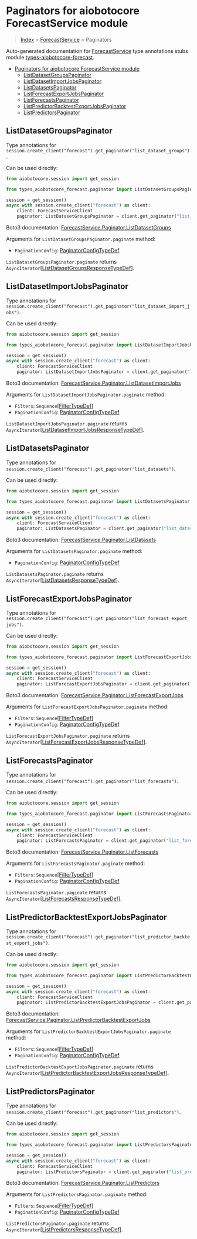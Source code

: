 <a id="paginators-for-aiobotocore-forecastservice-module"></a>

# Paginators for aiobotocore ForecastService module

> [Index](../README.md) > [ForecastService](./README.md) > Paginators

Auto-generated documentation for
[ForecastService](https://boto3.amazonaws.com/v1/documentation/api/latest/reference/services/forecast.html#ForecastService)
type annotations stubs module
[types-aiobotocore-forecast](https://pypi.org/project/types-aiobotocore-forecast/).

- [Paginators for aiobotocore ForecastService module](#paginators-for-aiobotocore-forecastservice-module)
  - [ListDatasetGroupsPaginator](#listdatasetgroupspaginator)
  - [ListDatasetImportJobsPaginator](#listdatasetimportjobspaginator)
  - [ListDatasetsPaginator](#listdatasetspaginator)
  - [ListForecastExportJobsPaginator](#listforecastexportjobspaginator)
  - [ListForecastsPaginator](#listforecastspaginator)
  - [ListPredictorBacktestExportJobsPaginator](#listpredictorbacktestexportjobspaginator)
  - [ListPredictorsPaginator](#listpredictorspaginator)

<a id="listdatasetgroupspaginator"></a>

## ListDatasetGroupsPaginator

Type annotations for
`session.create_client("forecast").get_paginator("list_dataset_groups")`.

Can be used directly:

```python
from aiobotocore.session import get_session

from types_aiobotocore_forecast.paginator import ListDatasetGroupsPaginator

session = get_session()
async with session.create_client("forecast") as client:
    client: ForecastServiceClient
    paginator: ListDatasetGroupsPaginator = client.get_paginator("list_dataset_groups")
```

Boto3 documentation:
[ForecastService.Paginator.ListDatasetGroups](https://boto3.amazonaws.com/v1/documentation/api/latest/reference/services/forecast.html#ForecastService.Paginator.ListDatasetGroups)

Arguments for `ListDatasetGroupsPaginator.paginate` method:

- `PaginationConfig`:
  [PaginatorConfigTypeDef](./type_defs.md#paginatorconfigtypedef)

`ListDatasetGroupsPaginator.paginate` returns
`AsyncIterator`\[[ListDatasetGroupsResponseTypeDef](./type_defs.md#listdatasetgroupsresponsetypedef)\].

<a id="listdatasetimportjobspaginator"></a>

## ListDatasetImportJobsPaginator

Type annotations for
`session.create_client("forecast").get_paginator("list_dataset_import_jobs")`.

Can be used directly:

```python
from aiobotocore.session import get_session

from types_aiobotocore_forecast.paginator import ListDatasetImportJobsPaginator

session = get_session()
async with session.create_client("forecast") as client:
    client: ForecastServiceClient
    paginator: ListDatasetImportJobsPaginator = client.get_paginator("list_dataset_import_jobs")
```

Boto3 documentation:
[ForecastService.Paginator.ListDatasetImportJobs](https://boto3.amazonaws.com/v1/documentation/api/latest/reference/services/forecast.html#ForecastService.Paginator.ListDatasetImportJobs)

Arguments for `ListDatasetImportJobsPaginator.paginate` method:

- `Filters`: `Sequence`\[[FilterTypeDef](./type_defs.md#filtertypedef)\]
- `PaginationConfig`:
  [PaginatorConfigTypeDef](./type_defs.md#paginatorconfigtypedef)

`ListDatasetImportJobsPaginator.paginate` returns
`AsyncIterator`\[[ListDatasetImportJobsResponseTypeDef](./type_defs.md#listdatasetimportjobsresponsetypedef)\].

<a id="listdatasetspaginator"></a>

## ListDatasetsPaginator

Type annotations for
`session.create_client("forecast").get_paginator("list_datasets")`.

Can be used directly:

```python
from aiobotocore.session import get_session

from types_aiobotocore_forecast.paginator import ListDatasetsPaginator

session = get_session()
async with session.create_client("forecast") as client:
    client: ForecastServiceClient
    paginator: ListDatasetsPaginator = client.get_paginator("list_datasets")
```

Boto3 documentation:
[ForecastService.Paginator.ListDatasets](https://boto3.amazonaws.com/v1/documentation/api/latest/reference/services/forecast.html#ForecastService.Paginator.ListDatasets)

Arguments for `ListDatasetsPaginator.paginate` method:

- `PaginationConfig`:
  [PaginatorConfigTypeDef](./type_defs.md#paginatorconfigtypedef)

`ListDatasetsPaginator.paginate` returns
`AsyncIterator`\[[ListDatasetsResponseTypeDef](./type_defs.md#listdatasetsresponsetypedef)\].

<a id="listforecastexportjobspaginator"></a>

## ListForecastExportJobsPaginator

Type annotations for
`session.create_client("forecast").get_paginator("list_forecast_export_jobs")`.

Can be used directly:

```python
from aiobotocore.session import get_session

from types_aiobotocore_forecast.paginator import ListForecastExportJobsPaginator

session = get_session()
async with session.create_client("forecast") as client:
    client: ForecastServiceClient
    paginator: ListForecastExportJobsPaginator = client.get_paginator("list_forecast_export_jobs")
```

Boto3 documentation:
[ForecastService.Paginator.ListForecastExportJobs](https://boto3.amazonaws.com/v1/documentation/api/latest/reference/services/forecast.html#ForecastService.Paginator.ListForecastExportJobs)

Arguments for `ListForecastExportJobsPaginator.paginate` method:

- `Filters`: `Sequence`\[[FilterTypeDef](./type_defs.md#filtertypedef)\]
- `PaginationConfig`:
  [PaginatorConfigTypeDef](./type_defs.md#paginatorconfigtypedef)

`ListForecastExportJobsPaginator.paginate` returns
`AsyncIterator`\[[ListForecastExportJobsResponseTypeDef](./type_defs.md#listforecastexportjobsresponsetypedef)\].

<a id="listforecastspaginator"></a>

## ListForecastsPaginator

Type annotations for
`session.create_client("forecast").get_paginator("list_forecasts")`.

Can be used directly:

```python
from aiobotocore.session import get_session

from types_aiobotocore_forecast.paginator import ListForecastsPaginator

session = get_session()
async with session.create_client("forecast") as client:
    client: ForecastServiceClient
    paginator: ListForecastsPaginator = client.get_paginator("list_forecasts")
```

Boto3 documentation:
[ForecastService.Paginator.ListForecasts](https://boto3.amazonaws.com/v1/documentation/api/latest/reference/services/forecast.html#ForecastService.Paginator.ListForecasts)

Arguments for `ListForecastsPaginator.paginate` method:

- `Filters`: `Sequence`\[[FilterTypeDef](./type_defs.md#filtertypedef)\]
- `PaginationConfig`:
  [PaginatorConfigTypeDef](./type_defs.md#paginatorconfigtypedef)

`ListForecastsPaginator.paginate` returns
`AsyncIterator`\[[ListForecastsResponseTypeDef](./type_defs.md#listforecastsresponsetypedef)\].

<a id="listpredictorbacktestexportjobspaginator"></a>

## ListPredictorBacktestExportJobsPaginator

Type annotations for
`session.create_client("forecast").get_paginator("list_predictor_backtest_export_jobs")`.

Can be used directly:

```python
from aiobotocore.session import get_session

from types_aiobotocore_forecast.paginator import ListPredictorBacktestExportJobsPaginator

session = get_session()
async with session.create_client("forecast") as client:
    client: ForecastServiceClient
    paginator: ListPredictorBacktestExportJobsPaginator = client.get_paginator("list_predictor_backtest_export_jobs")
```

Boto3 documentation:
[ForecastService.Paginator.ListPredictorBacktestExportJobs](https://boto3.amazonaws.com/v1/documentation/api/latest/reference/services/forecast.html#ForecastService.Paginator.ListPredictorBacktestExportJobs)

Arguments for `ListPredictorBacktestExportJobsPaginator.paginate` method:

- `Filters`: `Sequence`\[[FilterTypeDef](./type_defs.md#filtertypedef)\]
- `PaginationConfig`:
  [PaginatorConfigTypeDef](./type_defs.md#paginatorconfigtypedef)

`ListPredictorBacktestExportJobsPaginator.paginate` returns
`AsyncIterator`\[[ListPredictorBacktestExportJobsResponseTypeDef](./type_defs.md#listpredictorbacktestexportjobsresponsetypedef)\].

<a id="listpredictorspaginator"></a>

## ListPredictorsPaginator

Type annotations for
`session.create_client("forecast").get_paginator("list_predictors")`.

Can be used directly:

```python
from aiobotocore.session import get_session

from types_aiobotocore_forecast.paginator import ListPredictorsPaginator

session = get_session()
async with session.create_client("forecast") as client:
    client: ForecastServiceClient
    paginator: ListPredictorsPaginator = client.get_paginator("list_predictors")
```

Boto3 documentation:
[ForecastService.Paginator.ListPredictors](https://boto3.amazonaws.com/v1/documentation/api/latest/reference/services/forecast.html#ForecastService.Paginator.ListPredictors)

Arguments for `ListPredictorsPaginator.paginate` method:

- `Filters`: `Sequence`\[[FilterTypeDef](./type_defs.md#filtertypedef)\]
- `PaginationConfig`:
  [PaginatorConfigTypeDef](./type_defs.md#paginatorconfigtypedef)

`ListPredictorsPaginator.paginate` returns
`AsyncIterator`\[[ListPredictorsResponseTypeDef](./type_defs.md#listpredictorsresponsetypedef)\].
